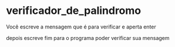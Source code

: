 # verificador_de_palindromo

Você escreve a mensagem que é para verificar e aperta enter

depois escreve fim para o programa poder verificar sua mensagem 
